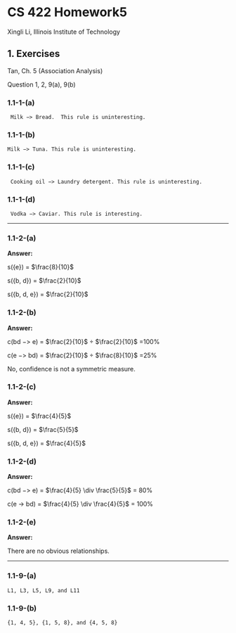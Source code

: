 # CS 422 Homework5

Xingli Li, Illinois Institute of Technology

## 1. Exercises

Tan, Ch. 5 (Association Analysis) 

Question 1, 2, 9(a), 9(b)

### 1.1-1-(a)

```
 Milk −> Bread.  This rule is uninteresting.
```

### 1.1-1-(b)

```
Milk −> Tuna. This rule is uninteresting.
```

### 1.1-1-(c)

```
 Cooking oil −> Laundry detergent. This rule is uninteresting.
```

### 1.1-1-(d)

```
 Vodka −> Caviar. This rule is interesting.
```

---

### 1.1-2-(a)

**Answer:**

s({e}) = $\frac{8}{10}$  

s({b, d}) = $\frac{2}{10}$

s({b, d, e}) = $\frac{2}{10}$

### 1.1-2-(b)

**Answer:**

c(bd −> e) = $\frac{2}{10}$ ${\div}$  $\frac{2}{10}$ =100%

c(e −> bd) = $\frac{2}{10}$ ${\div}$  $\frac{8}{10}$ =25%

No, confidence is not a symmetric measure.

### 1.1-2-(c)

**Answer:**

s({e}) =  $\frac{4}{5}$

s({b, d}) = $\frac{5}{5}$

s({b, d, e}) = $\frac{4}{5}$

### 1.1-2-(d)

**Answer:**

c(bd −> e) = $\frac{4}{5} \div \frac{5}{5}$  = 80%

c(e -> bd) = $\frac{4}{5} \div \frac{4}{5}$ = 100%

### 1.1-2-(e)

**Answer:**

There are no obvious  relationships.



---

### 1.1-9-(a)

```
L1, L3, L5, L9, and L11
```

### 1.1-9-(b)

```
{1, 4, 5}, {1, 5, 8}, and {4, 5, 8}
```